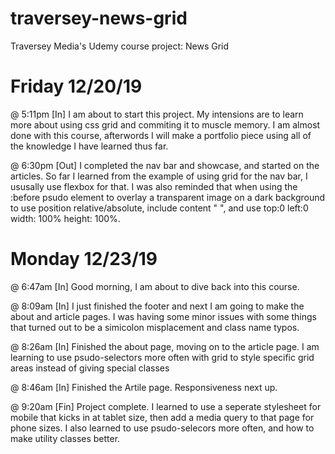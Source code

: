 # traversey-news-grid
Traversey Media's Udemy course project: News Grid

# Friday 12/20/19
@ 5:11pm [In]
I am about to start this project. My intensions are to learn more about using css grid and commiting it to muscle memory. I am almost done with this course, afterwords I will make a portfolio piece using all of the knowledge I have learned thus far.

@ 6:30pm [Out]
I completed the nav bar and showcase, and started on the articles. So far I learned from the example of using grid for the nav bar, I ususally use flexbox for that. I was also reminded that when using the :before psudo element to overlay a transparent image on a dark background to use position relative/absolute, include content " ", and use top:0 left:0 width: 100% height: 100%.

# Monday 12/23/19
@ 6:47am [In]
Good morning, I am about to dive back into this course. 

@ 8:09am [In]
I just finished the footer and next I am going to make the about and article pages. I was having some minor issues with some things that turned out to be a simicolon misplacement and class name typos. 

@ 8:26am [In]
Finished the about page, moving on to the article page. I am learning to use psudo-selectors more often with grid to style specific grid areas instead of giving special classes

@ 8:46am [In]
Finished the Artile page. Responsiveness next up.

@ 9:20am [Fin]
Project complete. I learned to use a seperate stylesheet for mobile that kicks in at tablet size, then add a media query to that page for phone sizes. I also learned to use psudo-selecors more often, and how to make utility classes better.